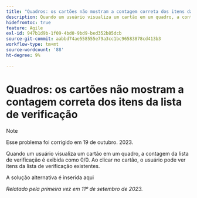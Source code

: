 ```yaml
---
title: "Quadros: os cartões não mostram a contagem correta dos itens da lista de verificação"
description: Quando um usuário visualiza um cartão em um quadro, a contagem da lista de verificação é exibida como 0/0. Ao clicar no cartão, o usuário pode ver itens da lista de verificação existentes.
hidefromtoc: true
feature: Agile
exl-id: 947b1d9b-1f09-4bd0-9bd9-bed352b85dcb
source-git-commit: aabbd74ae558555e79a3cc1bc96583878cd413b3
workflow-type: tm+mt
source-wordcount: '88'
ht-degree: 9%

---
```


# Quadros: os cartões não mostram a contagem correta dos itens da lista de verificação

>[!NOTE]
>
>Esse problema foi corrigido em 19 de outubro. 2023.

Quando um usuário visualiza um cartão em um quadro, a contagem da lista de verificação é exibida como 0/0. Ao clicar no cartão, o usuário pode ver itens da lista de verificação existentes.

A solução alternativa é inserida aqui

_Relatado pela primeira vez em 11º de setembro de 2023._

